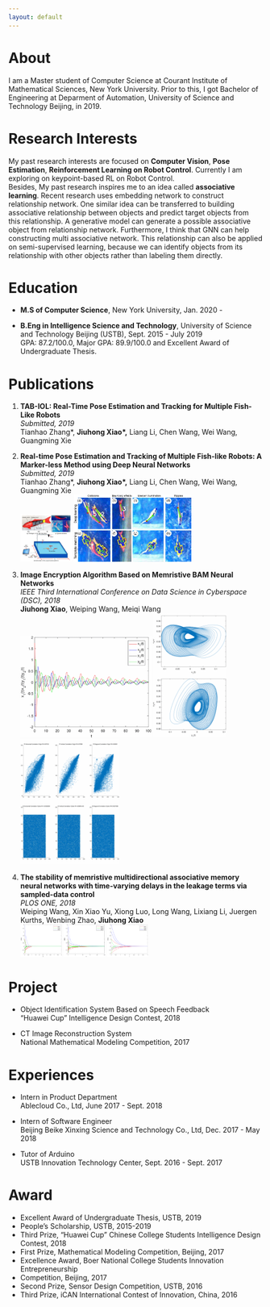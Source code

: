 ```yaml
---
layout: default
---
```


# About		

I am a Master student of Computer Science at Courant Institute of Mathematical Sciences, New York University. Prior to this, I got Bachelor of Engineering at Deparment of Automation, University of Science and Technology Beijing, in 2019.

# Research Interests

My past research interests are focused on **Computer Vision**, **Pose Estimation**, **Reinforcement Learning on Robot Control**. Currently I am exploring on keypoint-based RL on Robot Control.  
Besides, My past research inspires me to an idea called **associative learning**. Recent research uses embedding network to construct relationship network. One similar idea can be transferred to building associative relationship between objects and predict target objects from this relationship. A generative model can generate a possible associative object from relationship network. Furthermore, I think that GNN can help constructing multi associative network. This relationship can also be applied on semi-supervised learning, because we can identify objects from its relationship with other objects rather than labeling them directly. 
# Education

* **M.S of Computer Science**, New York University, Jan. 2020 -     

* **B.Eng in Intelligence Science and Technology**, University of Science and Technology Beijing (USTB), Sept. 2015 - July 2019  
    GPA: 87.2/100.0, Major GPA: 89.9/100.0 and Excellent Award of Undergraduate Thesis.

# Publications

1. **TAB-IOL: Real-Time Pose Estimation and Tracking for Multiple Fish-Like Robots**  
    *Submitted, 2019*  
    Tianhao Zhang*, **Jiuhong Xiao\*,** Liang Li, Chen Wang, Wei Wang, Guangming Xie  
    
2. **Real-time Pose Estimation and Tracking of Multiple Fish-like Robots: A Marker-less Method using Deep Neural Networks**  
    *Submitted, 2019*  
    Tianhao Zhang*, **Jiuhong Xiao\*,** Liang Li, Chen Wang, Wei Wang, Guangming Xie  
     <img src="./assets/images/ICRA_robotPlatform_page.jpg" alt="Network" style="zoom:10%;" /> <img src="./assets/images/ICRA_resultTrackingChallenge_page.jpg" alt="Network" style="zoom:50%;" />
    
3. **Image Encryption Algorithm Based on Memristive BAM Neural Networks**  
    *IEEE Third International Conference on Data Science in Cyberspace (DSC), 2018*  
    **Jiuhong Xiao**, Weiping Wang, Meiqi Wang  
    <img src="./assets/images/4.gif" alt="Network" style="zoom:35%;" /> <img src="./assets/images/5.gif" alt="Network" style="zoom:45%;" /> <img src="./assets/images/6.gif" alt="Network" style="zoom:45%;" />
    
4. **The stability of memristive multidirectional associative memory neural networks with time-varying delays in the leakage terms via sampled-data control**  
    *PLOS ONE, 2018*  
    Weiping Wang, Xin Xiao Yu, Xiong Luo, Long Wang, Lixiang Li, Juergen Kurths, Wenbing Zhao, **Jiuhong Xiao**  
    <img src="./assets/images/1.PNG" alt="Network" style="zoom:8%;" /> <img src="./assets/images/2.PNG" alt="Network" style="zoom:8%;" /> <img src="./assets/images/3.PNG" alt="Network" style="zoom:8%;" />
    
# Project

* Object Identification System Based on Speech Feedback  
    “Huawei Cup” Intelligence Design Contest, 2018
    
* CT Image Reconstruction System  
    National Mathematical Modeling Competition, 2017

# Experiences

* Intern in Product Department  
    Ablecloud Co., Ltd, June 2017 - Sept. 2018
    
* Intern of Software Engineer  
    Beijing Beike Xinxing Science and Technology Co., Ltd, Dec. 2017 - May 2018   
    
* Tutor of Arduino  
    USTB Innovation Technology Center, Sept. 2016 - Sept. 2017

# Award

* Excellent Award of Undergraduate Thesis, USTB, 2019
* People’s Scholarship, USTB, 2015-2019
* Third Prize, “Huawei Cup” Chinese College Students Intelligence Design Contest, 2018
* First Prize, Mathematical Modeling Competition, Beijing, 2017
* Excellence Award, Boer National College Students Innovation Entrepreneurship 
* Competition, Beijing, 2017
* Second Prize, Sensor Design Competition, USTB, 2016
* Third Prize, iCAN International Contest of Innovation, China, 2016